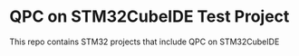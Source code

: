 # QPC on STM32CubeIDE Test Project
This repo contains STM32 projects that include QPC on STM32CubeIDE 